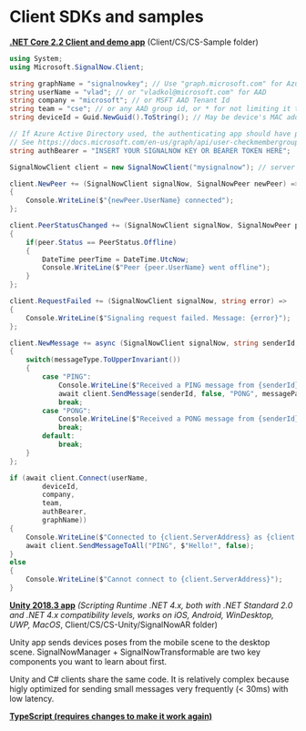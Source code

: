 Client SDKs and samples
===========================================================

[**.NET Core 2.2 Client and demo app**](../Client/CS/CS-Sample)
(Client/CS/CS-Sample folder)

```cs
using System;
using Microsoft.SignalNow.Client;

string graphName = "signalnowkey"; // Use "graph.microsoft.com" for Azure Active Directory (AAD) and Microsoft Graph 
string userName = "vlad"; // or "vladkol@microsoft.com" for AAD 
string company = "microsoft"; // or MSFT AAD Tenant Id 
string team = "cse"; // or any AAD group id, or * for not limiting it to a specific group 
string deviceId = Guid.NewGuid().ToString(); // May be device's MAC address 

// If Azure Active Directory used, the authenticating app should have permissions sufficient for calling checkMemberGroups API 
// See https://docs.microsoft.com/en-us/graph/api/user-checkmembergroups?view=graph-rest-beta (as of today, it is Directory.Read.All) 
string authBearer = "INSERT YOUR SIGNALNOW KEY OR BEARER TOKEN HERE";  

SignalNowClient client = new SignalNowClient("mysignalnow"); // server will be resolved to mysignalnow.azurewibsites.net 

client.NewPeer += (SignalNowClient signalNow, SignalNowPeer newPeer) =>
{
    Console.WriteLine($"{newPeer.UserName} connected");
};

client.PeerStatusChanged += (SignalNowClient signalNow, SignalNowPeer peer) =>
{
    if(peer.Status == PeerStatus.Offline)
    {
        DateTime peerTime = DateTime.UtcNow;
        Console.WriteLine($"Peer {peer.UserName} went offline");
    }
};

client.RequestFailed += (SignalNowClient signalNow, string error) =>
{
    Console.WriteLine($"Signaling request failed. Message: {error}");
};

client.NewMessage += async (SignalNowClient signalNow, string senderId, string messageType, string messagePayload)=>
{
    switch(messageType.ToUpperInvariant())
    {
        case "PING":
            Console.WriteLine($"Received a PING message from {senderId}. Payload: {messagePayload}");
            await client.SendMessage(senderId, false, "PONG", messagePayload, true); 
            break;
        case "PONG":
            Console.WriteLine($"Received a PONG message from {senderId}");
            break;
        default:
            break;
    }
};

if (await client.Connect(userName,
        deviceId,
        company,
        team,
        authBearer,
        graphName))
{
    Console.WriteLine($"Connected to {client.ServerAddress} as {client.UserId}");
    await client.SendMessageToAll("PING", $"Hello!", false);
}
else
{
    Console.WriteLine($"Cannot connect to {client.ServerAddress}");
}
```

[**Unity 2018.3 app**](../Client/CS/CS-Unity/SignalNowAR)
*(Scripting Runtime .NET 4.x, both with .NET Standard 2.0 and .NET 4.x compatibility levels, works on iOS, Android, WinDesktop, UWP, MacOS*, 
Client/CS/CS-Unity/SignalNowAR folder)

Unity app sends devices poses from the mobile scene to the desktop scene. SignalNowManager + SignalNowTransformable are two key components you want to learn about first. 

Unity and C# clients share the same code. It is relatively complex because higly optimized for sending small messages very frequently (< 30ms) with low latency. 

[**TypeScript (requires changes to make it work again)**](https://realtoinfinityandbeyond.visualstudio.com/CustomRemoteAssist/_git/ReactClientApp)

 

 

 

